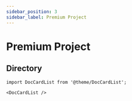```yaml
---
sidebar_position: 3
sidebar_label: Premium Project
---
```


# Premium Project

## Directory

```mdx-code-block
import DocCardList from '@theme/DocCardList';

<DocCardList />
```

